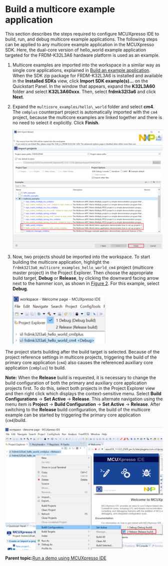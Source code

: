 # Build a multicore example application

This section describes the steps required to configure MCUXpresso IDE to build, run, and debug multicore example applications. The following steps can be applied to any multicore example application in the MCUXpresso SDK. Here, the dual-core version of hello\_world example application targeted for the FRDM-K32L3A6 hardware platform is used as an example.

1.  Multicore examples are imported into the workspace in a similar way as single core applications, explained in [Build an example application](build_an_example_application.md#). When the SDK zip package for FRDM-K32L3A6 is installed and available in the **Installed SDKs** view, click **Import SDK example\(s\)…** on the Quickstart Panel. In the window that appears, expand the **K32L3A60** folder and select **K32L3A60xxx**. Then, select **frdmk32l3a6** and click **Next**.

2.  Expand the `multicore_examples/hello\_world` folder and select **cm4**. The `cm0plus` counterpart project is automatically imported with the `cm4` project, because the multicore examples are linked together and there is no need to select it explicitly. Click **Finish**.

    ![](../images/select_hello_world_multicore_example_rel8.png "Select the hello_world multicore example")

3.  Now, two projects should be imported into the workspace. To start building the multicore application, highlight the `frdmk32l3a6_multicore_examples_hello_world_cm4` project \(multicore master project\) in the Project Explorer. Then choose the appropriate build target, **Debug** or **Release**, by clicking the downward facing arrow next to the hammer icon, as shown in [Figure 2](build_a_multicore_example_application_002.md#TERMINALSSPUTTY). For this example, select **Debug**.

    ![](../images/7_4_selection_of_build_target_mcuxpresso_ide_k32.png "Selection of the build target in MCUXpresso IDE")


The project starts building after the build target is selected. Because of the project reference settings in multicore projects, triggering the build of the primary core application \(`cm4`\) also causes the referenced auxiliary core application \(`cm0plus`\) to build.

**Note:** When the **Release** build is requested, it is necessary to change the build configuration of both the primary and auxiliary core application projects first. To do this, select both projects in the Project Explorer view and then right click which displays the context-sensitive menu. Select **Build Configurations** -\> **Set Active** -\> **Release**. This alternate navigation using the menu item is **Project** -\> **Build Configuration** -\> **Set Active** -\> **Release**. After switching to the **Release** build configuration, the build of the multicore example can be started by triggering the primary core application \(`cm4`\)build.

![](../images/switching_multicore_projects_into_release_build_co.png "Switching multicore projects into the Release build configuration")

**Parent topic:**[Run a demo using MCUXpresso IDE](../topics/run_a_demo_using_mcuxpresso_ide.md)

